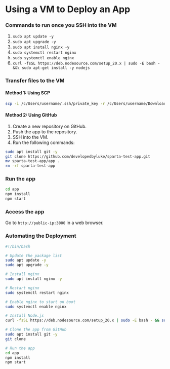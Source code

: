 # Using a VM to Deploy an App

### Commands to run once you SSH into the VM

1. `sudo apt update -y`
2. `sudo apt upgrade -y`
3. `sudo apt install nginx -y`
4. `sudo systemctl restart nginx`
5. `sudo systemctl enable nginx`
6. `curl -fsSL https://deb.nodesource.com/setup_20.x | sudo -E bash - &&\ sudo apt-get install -y nodejs`

### Transfer files to the VM

#### Method 1: Using SCP

```bash
scp -i /c/Users/username/.ssh/private_key -r /c/Users/username/Downloads/app username@public-ip:/path/to/save
```

#### Method 2: Using GitHub

1. Create a new repository on GitHub.
2. Push the app to the repository.
3. SSH into the VM.
4. Run the following commands:

```bash
sudo apt install git -y
git clone https://github.com/developedbyluke/sparta-test-app.git
mv sparta-test-app/app .
rm -rf sparta-test-app
```

### Run the app

```bash
cd app
npm install
npm start
```

### Access the app

Go to `http://public-ip:3000` in a web browser.

### Automating the Deployment

```bash
#!/bin/bash

# Update the package list
sudo apt update -y
sudo apt upgrade -y

# Install nginx
sudo apt install nginx -y

# Restart nginx
sudo systemctl restart nginx

# Enable nginx to start on boot
sudo systemctl enable nginx

# Install Node.js
curl -fsSL https://deb.nodesource.com/setup_20.x | sudo -E bash - && sudo apt-get install -y nodejs

# Clone the app from GitHub
sudo apt install git -y
git clone

# Run the app
cd app
npm install
npm start
```

